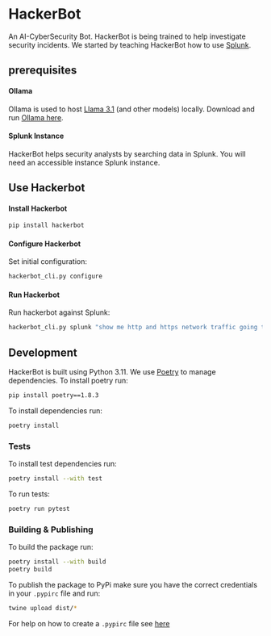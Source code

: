 # HackerBot
An AI-CyberSecurity Bot. HackerBot is being trained to help investigate security incidents. We started by teaching HackerBot how to use [Splunk](https://www.splunk.com/).

## prerequisites
#### Ollama
Ollama is used to host [Llama 3.1](https://ai.meta.com/blog/meta-llama-3-1/) (and other models) locally. Download and run [Ollama here](https://ollama.com/).
#### Splunk Instance
HackerBot helps security analysts by searching data in Splunk. You will need an accessible instance Splunk instance.

## Use Hackerbot

#### Install Hackerbot
```bash
pip install hackerbot
```

#### Configure Hackerbot
Set initial configuration:
```bash
hackerbot_cli.py configure
```
#### Run Hackerbot
Run hackerbot against Splunk:
```bash
hackerbot_cli.py splunk "show me http and https network traffic going to 8.8.8.8"
```

## Development
HackerBot is built using Python 3.11. We use [Poetry](https://python-poetry.org/) to manage dependencies. To install poetry run:
```bash
pip install poetry==1.8.3
```
To install dependencies run:
```bash
poetry install
```
### Tests
To install test dependencies run:
```bash
poetry install --with test
```
To run tests:
```bash
poetry run pytest
```
### Building & Publishing
To build the package run:
```bash
poetry install --with build
poetry build
```

To publish the package to PyPi make sure you have the correct credentials in your `.pypirc` file and run:
```bash
twine upload dist/*
```
For help on how to create a `.pypirc` file see [here](https://packaging.python.org/en/latest/guides/distributing-packages-using-setuptools/#create-an-account)

